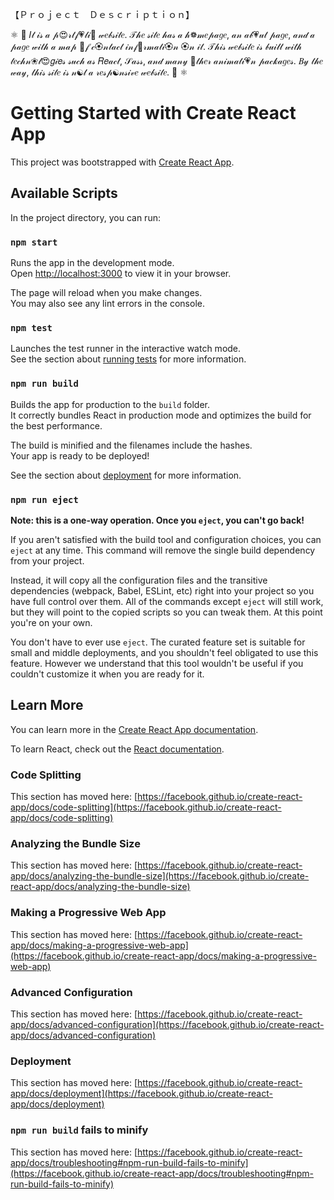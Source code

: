 【﻿Ｐｒｏｊｅｃｔ　Ｄｅｓｃｒｉｐｔｉｏｎ】

⚛  🎀  𝐼𝓉 𝒾𝓈 𝒶 𝓅😍𝓇𝓉𝒻💗𝓁𝒾🍑 𝓌𝑒𝒷𝓈𝒾𝓉𝑒. 𝒯𝒽𝑒 𝓈𝒾𝓉𝑒 𝒽𝒶𝓈 𝒶 𝒽❁𝓂𝑒𝓅𝒶𝑔𝑒, 𝒶𝓃 𝒶𝒷💗𝓊𝓉 𝓅𝒶𝑔𝑒, 𝒶𝓃𝒹 𝒶 𝓅𝒶𝑔𝑒 𝓌𝒾𝓉𝒽 𝒶 𝓂𝒶𝓅 💍𝒻 𝒸🏵𝓃𝓉𝒶𝒸𝓉 𝒾𝓃𝒻🍩𝓇𝓂𝒶𝓉𝒾🏵𝓃 🏵𝓃 𝒾𝓉. 𝒯𝒽𝒾𝓈 𝓌𝑒𝒷𝓈𝒾𝓉𝑒 𝒾𝓈 𝒷𝓊𝒾𝓁𝓉 𝓌𝒾𝓉𝒽 𝓉𝑒𝒸𝒽𝓃❀𝓁😍𝑔𝒾𝑒𝓈 𝓈𝓊𝒸𝒽 𝒶𝓈 𝑅𝑒𝒶𝒸𝓉, 𝒮𝒶𝓈𝓈, 𝒶𝓃𝒹 𝓂𝒶𝓃𝓎 🌺𝓉𝒽𝑒𝓇 𝒶𝓃𝒾𝓂𝒶𝓉𝒾💗𝓃 𝓅𝒶𝒸𝓀𝒶𝑔𝑒𝓈. 𝐵𝓎 𝓉𝒽𝑒 𝓌𝒶𝓎, 𝓉𝒽𝒾𝓈 𝓈𝒾𝓉𝑒 𝒾𝓈 𝓃☯𝓉 𝒶 𝓇𝑒𝓈𝓅☯𝓃𝓈𝒾𝓋𝑒 𝓌𝑒𝒷𝓈𝒾𝓉𝑒.  🎀  ⚛

# Getting Started with Create React App

This project was bootstrapped with [Create React App](https://github.com/facebook/create-react-app).

## Available Scripts

In the project directory, you can run:

### `npm start`

Runs the app in the development mode.\
Open [http://localhost:3000](http://localhost:3000) to view it in your browser.

The page will reload when you make changes.\
You may also see any lint errors in the console.

### `npm test`

Launches the test runner in the interactive watch mode.\
See the section about [running tests](https://facebook.github.io/create-react-app/docs/running-tests) for more information.

### `npm run build`

Builds the app for production to the `build` folder.\
It correctly bundles React in production mode and optimizes the build for the best performance.

The build is minified and the filenames include the hashes.\
Your app is ready to be deployed!

See the section about [deployment](https://facebook.github.io/create-react-app/docs/deployment) for more information.

### `npm run eject`

**Note: this is a one-way operation. Once you `eject`, you can't go back!**

If you aren't satisfied with the build tool and configuration choices, you can `eject` at any time. This command will remove the single build dependency from your project.

Instead, it will copy all the configuration files and the transitive dependencies (webpack, Babel, ESLint, etc) right into your project so you have full control over them. All of the commands except `eject` will still work, but they will point to the copied scripts so you can tweak them. At this point you're on your own.

You don't have to ever use `eject`. The curated feature set is suitable for small and middle deployments, and you shouldn't feel obligated to use this feature. However we understand that this tool wouldn't be useful if you couldn't customize it when you are ready for it.

## Learn More

You can learn more in the [Create React App documentation](https://facebook.github.io/create-react-app/docs/getting-started).

To learn React, check out the [React documentation](https://reactjs.org/).

### Code Splitting

This section has moved here: [https://facebook.github.io/create-react-app/docs/code-splitting](https://facebook.github.io/create-react-app/docs/code-splitting)

### Analyzing the Bundle Size

This section has moved here: [https://facebook.github.io/create-react-app/docs/analyzing-the-bundle-size](https://facebook.github.io/create-react-app/docs/analyzing-the-bundle-size)

### Making a Progressive Web App

This section has moved here: [https://facebook.github.io/create-react-app/docs/making-a-progressive-web-app](https://facebook.github.io/create-react-app/docs/making-a-progressive-web-app)

### Advanced Configuration

This section has moved here: [https://facebook.github.io/create-react-app/docs/advanced-configuration](https://facebook.github.io/create-react-app/docs/advanced-configuration)

### Deployment

This section has moved here: [https://facebook.github.io/create-react-app/docs/deployment](https://facebook.github.io/create-react-app/docs/deployment)

### `npm run build` fails to minify

This section has moved here: [https://facebook.github.io/create-react-app/docs/troubleshooting#npm-run-build-fails-to-minify](https://facebook.github.io/create-react-app/docs/troubleshooting#npm-run-build-fails-to-minify)

